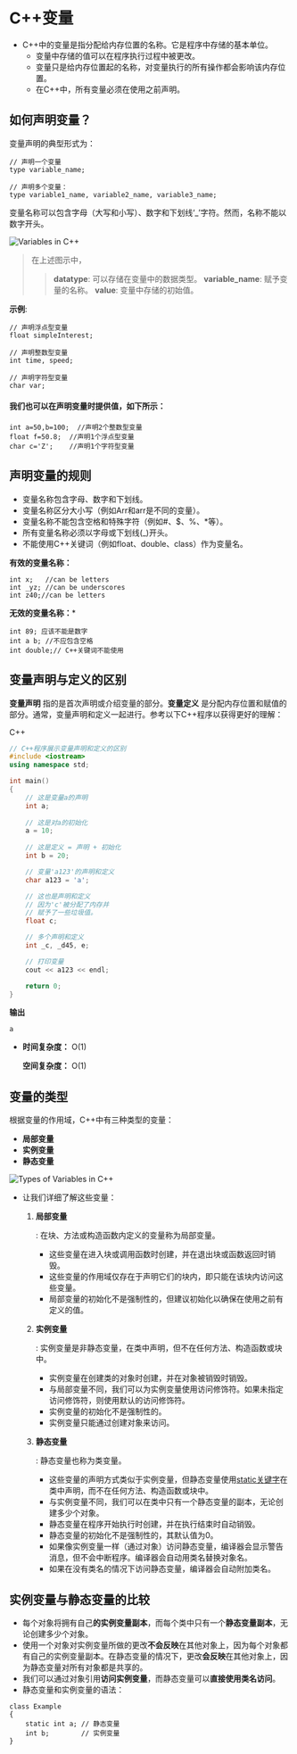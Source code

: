 # C++变量

- C++中的变量是指分配给内存位置的名称。它是程序中存储的基本单位。
  - 变量中存储的值可以在程序执行过程中被更改。
  - 变量只是给内存位置起的名称，对变量执行的所有操作都会影响该内存位置。
  - 在C++中，所有变量必须在使用之前声明。

## 如何声明变量？

变量声明的典型形式为：

```
// 声明一个变量
type variable_name;

// 声明多个变量：
type variable1_name, variable2_name, variable3_name;
```

变量名称可以包含字母（大写和小写）、数字和下划线‘_’字符。然而，名称不能以数字开头。

![Variables in C++](https://media.geeksforgeeks.org/wp-content/uploads/20220830172742/InitilizationofaVariable-660x330.png)

> 在上述图示中，
>
> > **datatype**: 可以存储在变量中的数据类型。
> >  **variable_name**: 赋予变量的名称。
> >  **value**: 变量中存储的初始值。

**示例**:

```
// 声明浮点型变量
float simpleInterest; 

// 声明整数型变量
int time, speed; 

// 声明字符型变量
char var;  
```

#### 我们也可以在声明变量时提供值，如下所示：

```
int a=50,b=100;  //声明2个整数型变量    
float f=50.8;  //声明1个浮点型变量     
char c='Z';    //声明1个字符型变量   
```

## 声明变量的规则

  - 变量名称包含字母、数字和下划线。
  - 变量名称区分大小写（例如Arr和arr是不同的变量）。
  - 变量名称不能包含空格和特殊字符（例如#、$、%、*等）。
  - 所有变量名称必须以字母或下划线(_)开头。
  - 不能使用C++关键词（例如float、double、class）作为变量名。

**有效的变量名称：**

```
int x;   //can be letters 
int _yz; //can be underscores   
int z40;//can be letters    
```

**无效的变量名称：***

```
int 89; 应该不能是数字   
int a b; //不应包含空格    
int double;// C++关键词不能使用
```

## 变量声明与定义的区别

**变量声明** 指的是首次声明或介绍变量的部分。**变量定义** 是分配内存位置和赋值的部分。通常，变量声明和定义一起进行。参考以下C++程序以获得更好的理解：

C++



```cpp
// C++程序展示变量声明和定义的区别
#include <iostream>
using namespace std;

int main()
{
    // 这是变量a的声明
    int a;
  
    // 这是对a的初始化
    a = 10;
  
    // 这是定义 = 声明 + 初始化
    int b = 20;

    // 变量'a123'的声明和定义
    char a123 = 'a';

    // 这也是声明和定义
    // 因为'c'被分配了内存并
    // 赋予了一些垃圾值。
    float c;

    // 多个声明和定义
    int _c, _d45, e;

    // 打印变量
    cout << a123 << endl;

    return 0;
}
```

**输出**

```
a
```

- **时间复杂度：** O(1)

  **空间复杂度：** O(1)

## 变量的类型

  根据变量的作用域，C++中有三种类型的变量：

  - **局部变量**
  - **实例变量**
  - **静态变量**

![Types of Variables in C++](https://media.geeksforgeeks.org/wp-content/uploads/20220830122759/VariablesinC-660x330.jpg)

- 让我们详细了解这些变量：

  1. **局部变量**

     : 在块、方法或构造函数内定义的变量称为局部变量。

     - 这些变量在进入块或调用函数时创建，并在退出块或函数返回时销毁。
     - 这些变量的作用域仅存在于声明它们的块内，即只能在该块内访问这些变量。
     - 局部变量的初始化不是强制性的，但建议初始化以确保在使用之前有定义的值。

  2. **实例变量**

     : 实例变量是非静态变量，在类中声明，但不在任何方法、构造函数或块中。

     - 实例变量在创建类的对象时创建，并在对象被销毁时销毁。
     - 与局部变量不同，我们可以为实例变量使用访问修饰符。如果未指定访问修饰符，则使用默认的访问修饰符。
     - 实例变量的初始化不是强制性的。
     - 实例变量只能通过创建对象来访问。

  3. **静态变量**

     : 静态变量也称为类变量。

     - 这些变量的声明方式类似于实例变量，但静态变量使用[static关键字](https://www.geeksforgeeks.org/static-keyword-cpp/)在类中声明，而不在任何方法、构造函数或块中。
     - 与实例变量不同，我们可以在类中只有一个静态变量的副本，无论创建多少个对象。
     - 静态变量在程序开始执行时创建，并在执行结束时自动销毁。
     - 静态变量的初始化不是强制性的，其默认值为0。
     - 如果像实例变量一样（通过对象）访问静态变量，编译器会显示警告消息，但不会中断程序。编译器会自动用类名替换对象名。
     - 如果在没有类名的情况下访问静态变量，编译器会自动附加类名。

## 实例变量与静态变量的比较

  - 每个对象将拥有自己**的实例变量副本**，而每个类中只有一个**静态变量副本**，无论创建多少个对象。
  - 使用一个对象对实例变量所做的更改**不会反映**在其他对象上，因为每个对象都有自己的实例变量副本。在静态变量的情况下，更改**会反映**在其他对象上，因为静态变量对所有对象都是共享的。
  - 我们可以通过对象引用**访问实例变量**，而静态变量可以**直接使用类名访问**。
  - 静态变量和实例变量的语法：

```
class Example
{
    static int a; // 静态变量
    int b;        // 实例变量
}
```